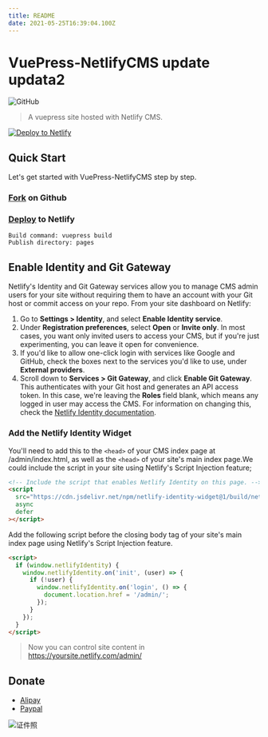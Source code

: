 ```yaml
---
title: README
date: 2021-05-25T16:39:04.100Z
---
```

# VuePress-NetlifyCMS update updata2

![GitHub](https://img.shields.io/github/license/DemoMacro/VuePress-NetlifyCMS)

> A vuepress site hosted with Netlify CMS.

<!-- Markdown snippet -->

[![Deploy to Netlify](https://www.netlify.com/img/deploy/button.svg)](https://app.netlify.com/start/deploy?repository=https://github.com/DemoMacro/VuePress-NetlifyCMS/)

## Quick Start

Let's get started with VuePress-NetlifyCMS step by step.

### [Fork](https://github.com/DemoMacro/VuePress-NetlifyCMS/fork) on Github

### [Deploy](https://app.netlify.com/start/deploy?repository=https://github.com/DemoMacro/VuePress-NetlifyCMS) to Netlify

```
Build command: vuepress build
Publish directory: pages
```

## Enable Identity and Git Gateway

Netlify's Identity and Git Gateway services allow you to manage CMS admin users for your site without requiring them to have an account with your Git host or commit access on your repo. From your site dashboard on Netlify:

1. Go to **Settings > Identity**, and select **Enable Identity service**.
2. Under **Registration preferences**, select **Open** or **Invite only**. In most cases, you want only invited users to access your CMS, but if you're just experimenting, you can leave it open for convenience.
3. If you'd like to allow one-click login with services like Google and GitHub, check the boxes next to the services you'd like to use, under **External providers**.
4. Scroll down to **Services > Git Gateway**, and click **Enable Git Gateway**. This authenticates with your Git host and generates an API access token. In this case, we're leaving the **Roles** field blank, which means any logged in user may access the CMS. For information on changing this, check the [Netlify Identity documentation](https://www.netlify.com/docs/identity/).

### Add the Netlify Identity Widget

You'll need to add this to the `<head>` of your CMS index page at /admin/index.html, as well as the `<head>` of your site's main index page.We could include the script in your site using Netlify's Script Injection feature;

```html
<!-- Include the script that enables Netlify Identity on this page. -->
<script
  src="https://cdn.jsdelivr.net/npm/netlify-identity-widget@1/build/netlify-identity-widget.min.js"
  async
  defer
></script>
```

Add the following script before the closing body tag of your site's main index page using Netlify's Script Injection feature.

```html
<script>
  if (window.netlifyIdentity) {
    window.netlifyIdentity.on('init', (user) => {
      if (!user) {
        window.netlifyIdentity.on('login', () => {
          document.location.href = '/admin/';
        });
      }
    });
  }
</script>
```

> Now you can control site content in https://yoursite.netlify.com/admin/

## Donate

* [Alipay](https://qr.alipay.com/fkx06887yqy4k3q5kemidbc)
* [Paypal](https://www.paypal.me/DemoMacro)

![证件照](./证件照.jpeg)
